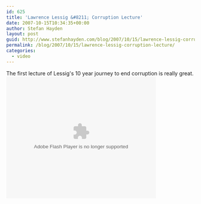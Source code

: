 ```yaml
---
id: 625
title: 'Lawrence Lessig &#8211; Corruption Lecture'
date: 2007-10-15T10:34:35+00:00
author: Stefan Hayden
layout: post
guid: http://www.stefanhayden.com/blog/2007/10/15/lawrence-lessig-corruption-lecture/
permalink: /blog/2007/10/15/lawrence-lessig-corruption-lecture/
categories:
  - video
---
```

The first lecture of Lessig's 10 year journey to end corruption is really great.
<embed style="width:400px; height:326px;" id="VideoPlayback" type="application/x-shockwave-flash" src="http://video.google.com/googleplayer.swf?docId=-2171306322262202538&hl=en" flashvars=""> </embed>